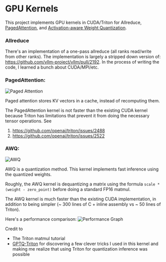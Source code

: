 # GPU Kernels
This project implements GPU kernels in CUDA/Triton for Allreduce, [PagedAttention](https://arxiv.org/abs/2309.06180), and [Activation-aware Weight Quantization](https://arxiv.org/abs/2306.00978).

### Allreduce
There's an implementation of a one-pass allreduce (all ranks read/write from other ranks). The implementation is largely a stripped down version of: https://github.com/vllm-project/vllm/pull/2192. In the process of writing the code, I learned a bunch about CUDA/MPI/etc.

### PagedAttention:
![Paged Attention](./assets/PagedAttention.png)

Paged attention stores KV vectors in a cache, instead of recomputing them.

The PagedAttention kernel is not faster than the existing CUDA kernel because Triton has limitations that prevent it from doing the necessary tensor operations. See
1. https://github.com/openai/triton/issues/2488
2. https://github.com/openai/triton/issues/2522

### AWQ:
![AWQ](./assets/awq.png)

AWQ is a quantization method. This kernel implements fast inference using the quantized weights.

Roughly, the AWQ kernel is dequantizing a matrix using the formula `scale * (weight - zero_point)` before doing a standard FP16 matmul.

The AWQ kernel is much faster than the existing CUDA implementation, in addition to being simpler (~ 300 lines of C + inline assembly vs ~ 50 lines of Triton).

Here's a performance comparison:
![Performance Graph](./awq/matmul-performance.png)

Credit to 
- The Triton matmul tutorial
- [GPTQ-Triton](https://github.com/fpgaminer/GPTQ-triton) for discovering a few clever tricks I used in this kernel and making me realize that using Triton for quantization inference was possible